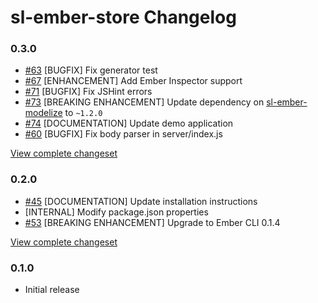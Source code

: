# sl-ember-store Changelog

### 0.3.0

* [#63](https://github.com/softlayer/sl-ember-store/pull/63) [BUGFIX] Fix generator test
* [#67](https://github.com/softlayer/sl-ember-store/pull/67) [ENHANCEMENT] Add Ember Inspector support
* [#71](https://github.com/softlayer/sl-ember-store/pull/71) [BUGFIX] Fix JSHint errors
* [#73](https://github.com/softlayer/sl-ember-store/pull/73) [BREAKING ENHANCEMENT] Update dependency on [sl-ember-modelize](https://github.com/softlayer/sl-ember-modelize) to `~1.2.0`
* [#74](https://github.com/softlayer/sl-ember-store/pull/74) [DOCUMENTATION] Update demo application
* [#60](https://github.com/softlayer/sl-ember-store/issues/60) [BUGFIX] Fix body parser in server/index.js

[View complete changeset](https://github.com/softlayer/sl-ember-store/compare/v0.2.0...v0.3.0)

### 0.2.0

* [#45](https://github.com/softlayer/sl-ember-store/pull/45) [DOCUMENTATION] Update installation instructions
* [INTERNAL] Modify package.json properties
* [#53](https://github.com/softlayer/sl-ember-store/pull/53) [BREAKING ENHANCEMENT] Upgrade to Ember CLI 0.1.4

[View complete changeset](https://github.com/softlayer/sl-ember-store/compare/v0.1.0...v0.2.0)

### 0.1.0

* Initial release